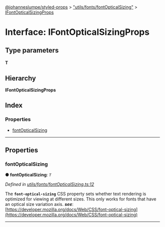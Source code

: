[@johanneslumpe/styled-props](../README.md) > ["utils/fonts/fontOpticalSizing"](../modules/_utils_fonts_fontopticalsizing_.md) > [IFontOpticalSizingProps](../interfaces/_utils_fonts_fontopticalsizing_.ifontopticalsizingprops.md)

# Interface: IFontOpticalSizingProps

## Type parameters
#### T 
## Hierarchy

**IFontOpticalSizingProps**

## Index

### Properties

* [fontOpticalSizing](_utils_fonts_fontopticalsizing_.ifontopticalsizingprops.md#fontopticalsizing)

---

## Properties

<a id="fontopticalsizing"></a>

###  fontOpticalSizing

**● fontOpticalSizing**: *`T`*

*Defined in [utils/fonts/fontOpticalSizing.ts:12](https://github.com/johanneslumpe/styled-props/blob/3abf398/src/utils/fonts/fontOpticalSizing.ts#L12)*

The **`font-optical-sizing`** CSS property sets whether text rendering is optimized for viewing at different sizes. This only works for fonts that have an optical size variation axis.
*__see__*: [https://developer.mozilla.org/docs/Web/CSS/font-optical-sizing](https://developer.mozilla.org/docs/Web/CSS/font-optical-sizing)

___


